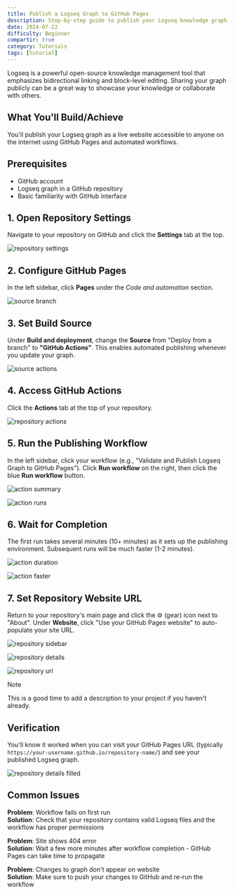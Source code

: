 ```yaml
---
title: Publish a Logseq Graph to GitHub Pages
description: Step-by-step guide to publish your Logseq knowledge graph as a public website using GitHub Pages.
date: 2024-07-22
difficulty: Beginner
compartir: true
category: Tutorials
tags: [tutorial]
---
```


Logseq is a powerful open-source knowledge management tool that emphasizes bidirectional linking and block-level editing. Sharing your graph publicly can be a great way to showcase your knowledge or collaborate with others.

## What You'll Build/Achieve

You'll publish your Logseq graph as a live website accessible to anyone on the internet using GitHub Pages and automated workflows.

## Prerequisites

- GitHub account
- Logseq graph in a GitHub repository
- Basic familiarity with GitHub interface

## 1. Open Repository Settings

Navigate to your repository on GitHub and click the **Settings** tab at the top.

![repository settings](https://raw.githubusercontent.com/semanticdata/logseq-starter-graph/main/assets/repository-settings.png)

## 2. Configure GitHub Pages

In the left sidebar, click **Pages** under the _Code and automation_ section.

![source branch](https://raw.githubusercontent.com/semanticdata/logseq-starter-graph/main/assets/source-branch.png)

## 3. Set Build Source

Under **Build and deployment**, change the **Source** from "Deploy from a branch" to **"GitHub Actions"**. This enables automated publishing whenever you update your graph.

![source actions](https://raw.githubusercontent.com/semanticdata/logseq-starter-graph/main/assets/source-actions.png)

## 4. Access GitHub Actions

Click the **Actions** tab at the top of your repository.

![repository actions](https://raw.githubusercontent.com/semanticdata/logseq-starter-graph/main/assets/repository-actions.png)

## 5. Run the Publishing Workflow

In the left sidebar, click your workflow (e.g., "Validate and Publish Logseq Graph to GitHub Pages"). Click **Run workflow** on the right, then click the blue **Run workflow** button.

![action summary](https://raw.githubusercontent.com/semanticdata/logseq-starter-graph/main/assets/action-summary.png)

![action runs](https://raw.githubusercontent.com/semanticdata/logseq-starter-graph/main/assets/action-runs.png)

## 6. Wait for Completion

The first run takes several minutes (10+ minutes) as it sets up the publishing environment. Subsequent runs will be much faster (1-2 minutes).

![action duration](https://raw.githubusercontent.com/semanticdata/logseq-starter-graph/main/assets/action-duration.png)

![action faster](https://raw.githubusercontent.com/semanticdata/logseq-starter-graph/main/assets/action-faster.png)

## 7. Set Repository Website URL

Return to your repository's main page and click the ⚙ (gear) icon next to "About". Under **Website**, click "Use your GitHub Pages website" to auto-populate your site URL.

![repository sidebar](https://raw.githubusercontent.com/semanticdata/logseq-starter-graph/main/assets/repository-sidebar.png)

![repository details](https://raw.githubusercontent.com/semanticdata/logseq-starter-graph/main/assets/repository-details.png)

![repository url](https://raw.githubusercontent.com/semanticdata/logseq-starter-graph/main/assets/repository-url.png)

> [!note]
> This is a good time to add a description to your project if you haven't already.

## Verification

You'll know it worked when you can visit your GitHub Pages URL (typically `https://your-username.github.io/repository-name/`) and see your published Logseq graph.

![repository details filled](https://raw.githubusercontent.com/semanticdata/logseq-starter-graph/main/assets/repository-details-filled.png)

## Common Issues

**Problem**: Workflow fails on first run  
**Solution**: Check that your repository contains valid Logseq files and the workflow has proper permissions

**Problem**: Site shows 404 error  
**Solution**: Wait a few more minutes after workflow completion - GitHub Pages can take time to propagate

**Problem**: Changes to graph don't appear on website  
**Solution**: Make sure to push your changes to GitHub and re-run the workflow
